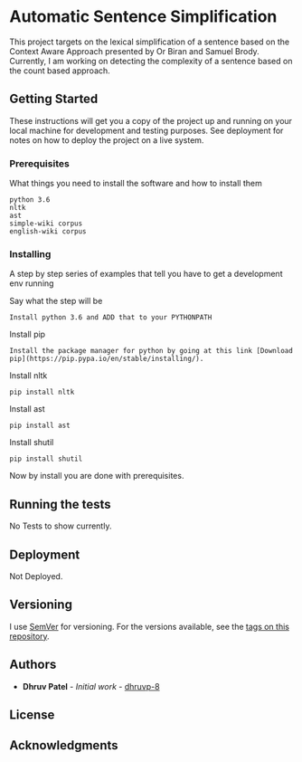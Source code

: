 # Automatic Sentence Simplification

This project targets on the lexical simplification of a sentence based on the Context Aware Approach presented by Or Biran and Samuel Brody. Currently, I am working on detecting the complexity of a sentence based on the count based approach. 

## Getting Started

These instructions will get you a copy of the project up and running on your local machine for development and testing purposes. See deployment for notes on how to deploy the project on a live system.

### Prerequisites

What things you need to install the software and how to install them

```
python 3.6
nltk
ast
simple-wiki corpus
english-wiki corpus
```

### Installing

A step by step series of examples that tell you have to get a development env running

Say what the step will be

```
Install python 3.6 and ADD that to your PYTHONPATH
```

Install pip

```
Install the package manager for python by going at this link [Download pip](https://pip.pypa.io/en/stable/installing/).
```

Install nltk

```
pip install nltk
```

Install ast

```
pip install ast
```

Install shutil

```
pip install shutil
```

Now by install you are done with prerequisites.

## Running the tests

No Tests to show currently.


## Deployment

Not Deployed.

## Versioning

I use [SemVer](http://semver.org/) for versioning. For the versions available, see the [tags on this repository](https://github.com/dhruvp-8). 

## Authors

* **Dhruv Patel** - *Initial work* - [dhruvp-8](https://github.com/dhruvp-8)


## License


## Acknowledgments
